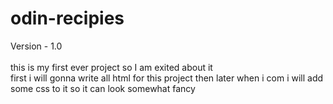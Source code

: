 # odin-recipies<br />
Version - 1.0<br /><br />
this is my first ever project so I am exited about it<br /> 
first i will gonna write all html for this project then later when i com i will add some css to it so it can look somewhat fancy